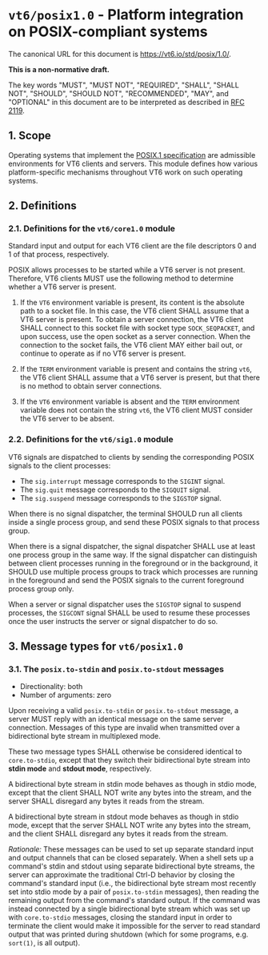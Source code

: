 <!-- draft -->
# `vt6/posix1.0` - Platform integration on POSIX-compliant systems

The canonical URL for this document is <https://vt6.io/std/posix/1.0/>.

**This is a non-normative draft.**

The key words "MUST", "MUST NOT", "REQUIRED", "SHALL", "SHALL NOT", "SHOULD", "SHOULD NOT", "RECOMMENDED",  "MAY", and "OPTIONAL" in this document are to be interpreted as described in [RFC 2119](https://tools.ietf.org/html/rfc2119).

## 1. Scope

Operating systems that implement the [POSIX.1 specification](http://pubs.opengroup.org/onlinepubs/9699919799/) are admissible environments for VT6 clients and servers.
This module defines how various platform-specific mechanisms throughout VT6 work on such operating systems.

## 2. Definitions

### 2.1. Definitions for the `vt6/core1.0` module

Standard input and output for each VT6 client are the file descriptors 0 and 1 of that process, respectively.

POSIX allows processes to be started while a VT6 server is not present.
Therefore, VT6 clients MUST use the following method to determine whether a VT6 server is present.

1. If the `VT6` environment variable is present, its content is the absolute path to a socket file.
   In this case, the VT6 client SHALL assume that a VT6 server is present.
   To obtain a server connection, the VT6 client SHALL connect to this socket file with socket type `SOCK_SEQPACKET`, and upon success, use the open socket as a server connection.
   When the connection to the socket fails, the VT6 client MAY either bail out, or continue to operate as if no VT6 server is present.

2. If the `TERM` environment variable is present and contains the string `vt6`, the VT6 client SHALL assume that a VT6 server is present, but that there is no method to obtain server connections.

3. If the `VT6` environment variable is absent and the `TERM` environment variable does not contain the string `vt6`, the VT6 client MUST consider the VT6 server to be absent.

### 2.2. Definitions for the `vt6/sig1.0` module

VT6 signals are dispatched to clients by sending the corresponding POSIX signals to the client processes:

- The `sig.interrupt` message corresponds to the `SIGINT` signal.
- The `sig.quit` message corresponds to the `SIGQUIT` signal.
- The `sig.suspend` message corresponds to the `SIGSTOP` signal.

When there is no signal dispatcher, the terminal SHOULD run all clients inside a single process group, and send these POSIX signals to that process group.

When there is a signal dispatcher, the signal dispatcher SHALL use at least one process group in the same way.
If the signal dispatcher can distinguish between client processes running in the foreground or in the background, it SHOULD use multiple process groups to track which processes are running in the foreground and send the POSIX signals to the current foreground process group only.

When a server or signal dispatcher uses the `SIGSTOP` signal to suspend processes, the `SIGCONT` signal SHALL be used to resume these processes once the user instructs the server or signal dispatcher to do so.

## 3. Message types for `vt6/posix1.0`

### 3.1. The `posix.to-stdin` and `posix.to-stdout` messages

- Directionality: both
- Number of arguments: zero

Upon receiving a valid `posix.to-stdin` or `posix.to-stdout` message, a server MUST reply with an identical message on the same server connection.
Messages of this type are invalid when transmitted over a bidirectional byte stream in multiplexed mode.

These two message types SHALL otherwise be considered identical to `core.to-stdio`, except that they switch their bidirectional byte stream into **stdin mode** and **stdout mode**, respectively.

A bidirectional byte stream in stdin mode behaves as though in stdio mode, except that the client SHALL NOT write any bytes into the stream, and the server SHALL disregard any bytes it reads from the stream.

A bidirectional byte stream in stdout mode behaves as though in stdio mode, except that the server SHALL NOT write any bytes into the stream, and the client SHALL disregard any bytes it reads from the stream.

*Rationale:* These messages can be used to set up separate standard input and output channels that can be closed separately.
When a shell sets up a command's stdin and stdout using separate bidirectional byte streams, the server can approximate the traditional Ctrl-D behavior by closing the command's standard input (i.e., the bidirectional byte stream most recently set into stdio mode by a pair of `posix.to-stdin` messages), then reading the remaining output from the command's standard output.
If the command was instead connected by a single bidirectional byte stream which was set up with `core.to-stdio` messages, closing the standard input in order to terminate the client would make it impossible for the server to read standard output that was printed during shutdown (which for some programs, e.g. `sort(1)`, is all output).
